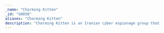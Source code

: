```yaml
---
_name: "Charming Kitten"
_id: "G0058"
aliases: "Charming Kitten"
description: "Charming Kitten is an Iranian cyber espionage group that has been active since approximately 2014. They appear to focus on targeting individuals of interest to Iran who work in academic research, human rights, and media, with most victims having been located in Iran, the US, Israel, and the UK. [Charming Kitten often tries to access private email and Facebook accounts, and sometimes establishes a foothold on victim computers as a secondary objective. The group's TTPs overlap extensively with another group, Magic Hound, resulting in reporting that may not distinguish between the two groups' activities."
---
```

